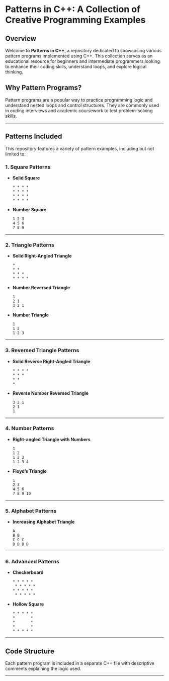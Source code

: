 # Patterns in C++: A Collection of Creative Programming Examples

## Overview
Welcome to **Patterns in C++**, a repository dedicated to showcasing various pattern programs implemented using C++. This collection serves as an educational resource for beginners and intermediate programmers looking to enhance their coding skills, understand loops, and explore logical thinking.

## Why Pattern Programs?
Pattern programs are a popular way to practice programming logic and understand nested loops and control structures. They are commonly used in coding interviews and academic coursework to test problem-solving skills.

---

## Patterns Included
This repository features a variety of pattern examples, including but not limited to:

### 1. **Square Patterns**
   - **Solid Square**
     ```
     * * * *
     * * * *
     * * * *
     * * * *
     ```

   - **Number Square** 
     ```
     1 2 3
     4 5 6
     7 8 9
     ```

---

### 2. **Triangle Patterns**
   - **Solid Right-Angled Triangle**
     ```
     *
     * *
     * * *
     * * * *
     ```
     
   - **Number Reversed Triangle** 
     ```
     1
     2 1
     3 2 1
     ```

   - **Number Triangle** 
     ```
     1
     1 2
     1 2 3
     ```
         
---

### 3. **Reversed Triangle Patterns**

   - **Solid Reverse Right-Angled Triangle** 
     ```
     * * * *
     * * *
     * *
     *
     ```

   - **Reverse Number Reversed Triangle** 
     ```
     3 2 1
     2 1
     1
     ```
     
---

### 4. **Number Patterns**
   - **Right-angled Triangle with Numbers**
     ```
     1
     1 2
     1 2 3
     1 2 3 4
     ```

   - **Floyd’s Triangle**
     ```
     1
     2 3
     4 5 6
     7 8 9 10
     ```

---

### 5. **Alphabet Patterns**
   - **Increasing Alphabet Triangle**
     ```
     A
     B B
     C C C
     D D D D
     ```

---
     
### 6. **Advanced Patterns**
   - **Checkerboard**
     ```
     * * * * *
      * * * * *
     * * * * *
      * * * * *
     ```

   - **Hollow Square**
     ```
     * * * * *
     *       *
     *       *
     *       *
     * * * * *
     ```

---

## Code Structure
Each pattern program is included in a separate C++ file with descriptive comments explaining the logic used. 

---
